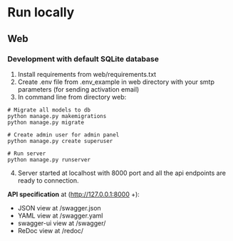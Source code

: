 # Run locally

## Web
### Development with default SQLite database
1) Install requirements from web/requirements.txt
2) Create .env file from .env_example in web directory with your smtp parameters (for sending activation email)
3) In command line from directory web:
```shell
# Migrate all models to db
python manage.py makemigrations
python manage.py migrate

# Create admin user for admin panel
python manage.py create superuser 

# Run server
python manage.py runserver   
```
4) Server started at localhost with 8000 port and all the api endpoints are ready to connection.

**API specification** at (http://127.0.0.1:8000 +):
- JSON view at /swagger.json
- YAML view at /swagger.yaml
- swagger-ui view at /swagger/
- ReDoc view at /redoc/
